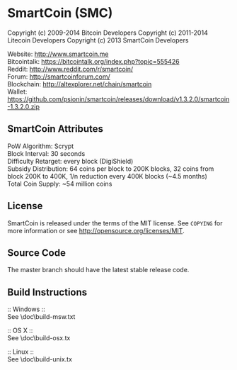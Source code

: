 SmartCoin (SMC)
==============

Copyright (c) 2009-2014 Bitcoin Developers
Copyright (c) 2011-2014 Litecoin Developers
Copyright (c) 2013 SmartCoin Developers

Website: http://www.smartcoin.me  
Bitcointalk: https://bitcointalk.org/index.php?topic=555426  
Reddit: http://www.reddit.com/r/smartcoin/  
Forum: http://smartcoinforum.com/  
Blockchain: http://altexplorer.net/chain/smartcoin  
Wallet: https://github.com/psionin/smartcoin/releases/download/v1.3.2.0/smartcoin-1.3.2.0.zip


SmartCoin Attributes
--------------------
PoW Algorithm: Scrypt  
Block Interval: 30 seconds  
Difficulty Retarget: every block (DigiShield)  
Subsidy Distribution: 64 coins per block to 200K blocks, 32 coins from block 200K to 400K, 1/n reduction every 400K blocks (~4.5 months)  
Total Coin Supply: ~54 million coins


License
-------
SmartCoin is released under the terms of the MIT license. See `COPYING` for more information or see http://opensource.org/licenses/MIT.


Source Code
-----------
The master branch should have the latest stable release code.


Build Instructions
------------------
:: Windows ::  
See \doc\build-msw.txt

:: OS X ::  
See \doc\build-osx.tx

:: Linux ::  
See \doc\build-unix.tx
